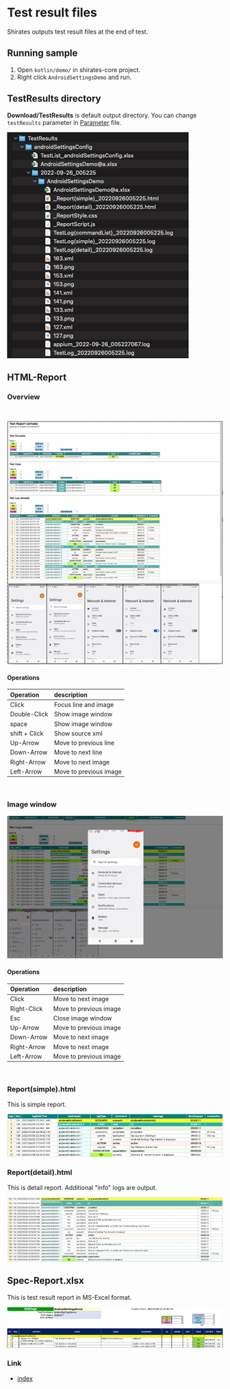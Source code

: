 # Test result files

Shirates outputs test result files at the end of test.

## Running sample

1. Open `kotlin/demo/` in shirates-core project.
2. Right click `AndroidSettingsDemo` and run.

## TestResults directory

**Download/TestResults** is default output directory. You can change `testResults` parameter
in [Parameter](../parameter/parameters.md) file.

![](../../_images/test_results.png)

## HTML-Report

### Overview

<br>

![](../_images/report1.png)

#### Operations

| Operation     | description            |
|:--------------|:-----------------------|
| Click         | Focus line and image   |
| Double-Click  | Show image window      |
| space         | Show image window      |
| shift + Click | Show source xml        |
| Up-Arrow      | Move to previous line  |
| Down-Arrow    | Move to next line      |
| Right-Arrow   | Move to next image     |
| Left-Arrow    | Move to previous image |

<br>

### Image window

![](../_images/report1_zoomup_image.png)

#### Operations

| Operation    | description            |
|:-------------|:-----------------------|
| Click        | Move to next image     |
| Right-Click  | Move to previous image |
| Esc          | Close image window     |
| Up-Arrow     | Move to previous image |
| Down-Arrow   | Move to next image     |
| Right-Arrow  | Move to next image     |
| Left-Arrow   | Move to previous image |

<br>

### Report(simple).html

This is simple report.

![](../_images/report(simple).png)

### Report(detail).html

This is detail report. Additional "info" logs are output.

![](../_images/report(detail).png)

## Spec-Report.xlsx

This is test result report in MS-Excel format.

![](../_images/spec-report.png)

### Link

- [index](../../index.md)

